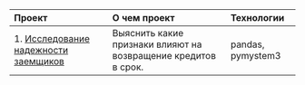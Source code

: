 | Проект                          | О чем проект                                                  | Технологии|
|:------------------------------|:-------------------------------------------------------------|:--------|
| 1. [Исследование надежности заемщиков](https://github.com/Bishopxzol/projects/tree/main/1.%20Исследование%20надёжности%20заёмщиков%20—%20анализ%20банковских%20данных)| Выяснить какие признаки влияют на возвращение кредитов в срок.| pandas, pymystem3|
